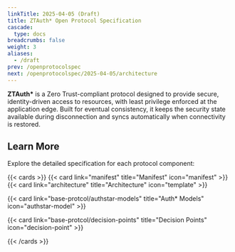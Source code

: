 ```yaml
---
linkTitle: 2025-04-05 (Draft)
title: ZTAuth* Open Protocol Specification
cascade:
  type: docs
breadcrumbs: false
weight: 3
aliases:
  - /draft
prev: /openprotocolspec
next: /openprotocolspec/2025-04-05/architecture
---
```


**ZTAuth\*** is a Zero Trust-compliant protocol designed to provide secure, identity-driven access to resources, with least privilege enforced at the application edge. Built for eventual consistency, it keeps the security state available during disconnection and syncs automatically when connectivity is restored.

## Learn More

Explore the detailed specification for each protocol component:

{{< cards >}}
{{< card link="manifest" title="Manifest" icon="manifest" >}}
{{< card link="architecture" title="Architecture" icon="template" >}}
<!-- {{< card link="identities" title="Identities" icon="finger-print" >}}
{{< card link="actormodels" title="Actor Models" icon="color-swatch" >}} -->
{{< card link="base-protcol/authstar-models" title="Auth* Models" icon="authstar-model" >}}
<!-- {{< card link="trustedmodels" title="Trust Models" icon="cube-transparent" >}} -->
{{< card link="base-protcol/decision-points" title="Decision Points" icon="decision-point" >}}
<!-- {{< card link="federation" title="Federation" icon="federation" >}}
{{< card link="dataspaces" title="Data Spaces" icon="dataspace" >}}-->
{{< /cards >}}
